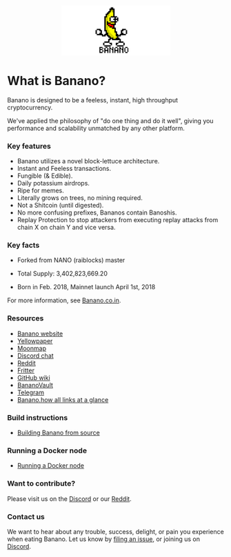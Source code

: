  <p align="center">
  <img src="https://github.com/BananoCoin/banano/blob/master/logo.png" width="50%" height="50%"/></p>


# What is Banano?
Banano is designed to be a feeless, instant, high throughput cryptocurrency.

We've applied the philosophy of "do one thing and do it well", giving you performance and scalability unmatched by any other platform.

### Key features
* Banano utilizes a novel block-lettuce architecture.
* Instant and Feeless transactions.
* Fungible (& Edible).
* Daily potassium airdrops.
* Ripe for memes.
* Literally grows on trees, no mining required.
* Not a Shitcoin (until digested).
* No more confusing prefixes, Bananos contain Banoshis.
* Replay Protection to stop attackers from executing replay attacks from chain X on chain Y and vice versa.

### Key facts
* Forked from NANO (raiblocks)
master

* Total Supply: 3,402,823,669.20

* Born in Feb. 2018, Mainnet launch April 1st, 2018

For more information, see [Banano.co.in](http://banano.co.in/).

### Resources
- [Banano website](http://banano.co.in)
- [Yellowpaper](http://banano.co.in/)
- [Moonmap](http://banano.co.in/)
- [Discord chat](https://discord.gg/SBPaSBS)
- [Reddit](http://reddit.com/r/bananocoin)
- [Fritter](http://twitter.com/bananocoin)
- [GitHub wiki](http://github.com/bananocoin/banano/wiki)
- [BananoVault](https://vault.banano.co.in)
- [Telegram](https://t.me/joinchat/HX-rIQ-t9Ad2xRcJjztVzg)
- [Banano.how all links at a glance](http://banano.how/)

### Build instructions
- [Building Banano from source](https://github.com/BananoCoin/banano/wiki/Building-a-Bananode-from-sources)

### Running a Docker node
- [Running a Docker node](https://github.com/BananoCoin/banano/wiki/Running-a-Docker-Bananode)

### Want to contribute?
Please visit us on the [Discord](https://discord.gg/SBPaSBS) or our [Reddit](http://reddit.com/r/bananocoin).

### Contact us

We want to hear about any trouble, success, delight, or pain you experience when
eating Banano. Let us know by [filing an issue](http://github.com/bananocoin/banano/issues), or joining us on [Discord](http://chat.banano.co.in).
